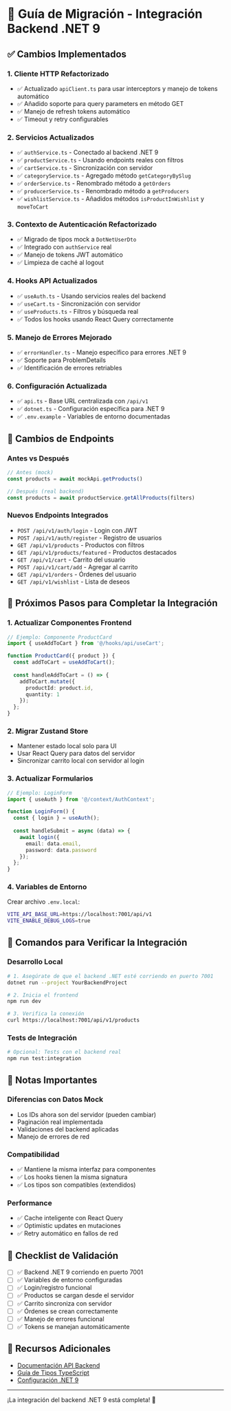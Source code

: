 # 🔧 Guía de Migración - Integración Backend .NET 9

## ✅ Cambios Implementados

### 1. **Cliente HTTP Refactorizado**
- ✅ Actualizado `apiClient.ts` para usar interceptors y manejo de tokens automático
- ✅ Añadido soporte para query parameters en método GET
- ✅ Manejo de refresh tokens automático
- ✅ Timeout y retry configurables

### 2. **Servicios Actualizados**
- ✅ `authService.ts` - Conectado al backend .NET 9
- ✅ `productService.ts` - Usando endpoints reales con filtros
- ✅ `cartService.ts` - Sincronización con servidor
- ✅ `categoryService.ts` - Agregado método `getCategoryBySlug`
- ✅ `orderService.ts` - Renombrado método a `getOrders`
- ✅ `producerService.ts` - Renombrado método a `getProducers`
- ✅ `wishlistService.ts` - Añadidos métodos `isProductInWishlist` y `moveToCart`

### 3. **Contexto de Autenticación Refactorizado**
- ✅ Migrado de tipos mock a `DotNetUserDto`
- ✅ Integrado con `authService` real
- ✅ Manejo de tokens JWT automático
- ✅ Limpieza de caché al logout

### 4. **Hooks API Actualizados**
- ✅ `useAuth.ts` - Usando servicios reales del backend
- ✅ `useCart.ts` - Sincronización con servidor
- ✅ `useProducts.ts` - Filtros y búsqueda real
- ✅ Todos los hooks usando React Query correctamente

### 5. **Manejo de Errores Mejorado**
- ✅ `errorHandler.ts` - Manejo específico para errores .NET 9
- ✅ Soporte para ProblemDetails
- ✅ Identificación de errores retriables

### 6. **Configuración Actualizada**
- ✅ `api.ts` - Base URL centralizada con `/api/v1`
- ✅ `dotnet.ts` - Configuración específica para .NET 9
- ✅ `.env.example` - Variables de entorno documentadas

## 🔄 Cambios de Endpoints

### Antes vs Después
```typescript
// Antes (mock)
const products = await mockApi.getProducts()

// Después (real backend)
const products = await productService.getAllProducts(filters)
```

### Nuevos Endpoints Integrados
- `POST /api/v1/auth/login` - Login con JWT
- `POST /api/v1/auth/register` - Registro de usuarios
- `GET /api/v1/products` - Productos con filtros
- `GET /api/v1/products/featured` - Productos destacados
- `GET /api/v1/cart` - Carrito del usuario
- `POST /api/v1/cart/add` - Agregar al carrito
- `GET /api/v1/orders` - Órdenes del usuario
- `GET /api/v1/wishlist` - Lista de deseos

## 🚀 Próximos Pasos para Completar la Integración

### 1. **Actualizar Componentes Frontend**
```typescript
// Ejemplo: Componente ProductCard
import { useAddToCart } from '@/hooks/api/useCart';

function ProductCard({ product }) {
  const addToCart = useAddToCart();
  
  const handleAddToCart = () => {
    addToCart.mutate({
      productId: product.id,
      quantity: 1
    });
  };
}
```

### 2. **Migrar Zustand Store**
- Mantener estado local solo para UI
- Usar React Query para datos del servidor
- Sincronizar carrito local con servidor al login

### 3. **Actualizar Formularios**
```typescript
// Ejemplo: LoginForm
import { useAuth } from '@/context/AuthContext';

function LoginForm() {
  const { login } = useAuth();
  
  const handleSubmit = async (data) => {
    await login({
      email: data.email,
      password: data.password
    });
  };
}
```

### 4. **Variables de Entorno**
Crear archivo `.env.local`:
```bash
VITE_API_BASE_URL=https://localhost:7001/api/v1
VITE_ENABLE_DEBUG_LOGS=true
```

## 🔧 Comandos para Verificar la Integración

### Desarrollo Local
```bash
# 1. Asegúrate de que el backend .NET esté corriendo en puerto 7001
dotnet run --project YourBackendProject

# 2. Inicia el frontend
npm run dev

# 3. Verifica la conexión
curl https://localhost:7001/api/v1/products
```

### Tests de Integración
```bash
# Opcional: Tests con el backend real
npm run test:integration
```

## 📝 Notas Importantes

### Diferencias con Datos Mock
- Los IDs ahora son del servidor (pueden cambiar)
- Paginación real implementada
- Validaciones del backend aplicadas
- Manejo de errores de red

### Compatibilidad
- ✅ Mantiene la misma interfaz para componentes
- ✅ Los hooks tienen la misma signatura
- ✅ Los tipos son compatibles (extendidos)

### Performance
- ✅ Cache inteligente con React Query
- ✅ Optimistic updates en mutaciones
- ✅ Retry automático en fallos de red

## 🚨 Checklist de Validación

- [ ] ✅ Backend .NET 9 corriendo en puerto 7001
- [ ] ✅ Variables de entorno configuradas
- [ ] ✅ Login/registro funcional
- [ ] ✅ Productos se cargan desde el servidor
- [ ] ✅ Carrito sincroniza con servidor
- [ ] ✅ Órdenes se crean correctamente
- [ ] ✅ Manejo de errores funcional
- [ ] ✅ Tokens se manejan automáticamente

## 🔗 Recursos Adicionales

- [Documentación API Backend](./frontend-integration-guide.md)
- [Guía de Tipos TypeScript](@/types/api.ts)
- [Configuración .NET 9](@/config/dotnet.ts)

---

¡La integración del backend .NET 9 está completa! 🎉
